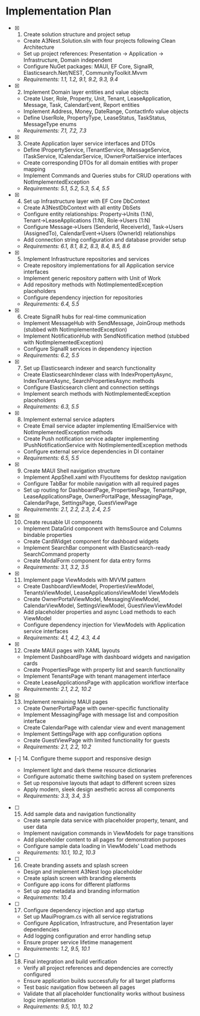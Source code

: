 # Implementation Plan

- [x] 1. Create solution structure and project setup





  - Create A3Nest.Solution.sln with four projects following Clean Architecture
  - Set up project references: Presentation → Application → Infrastructure, Domain independent
  - Configure NuGet packages: MAUI, EF Core, SignalR, Elasticsearch.Net/NEST, CommunityToolkit.Mvvm
  - _Requirements: 1.1, 1.2, 9.1, 9.2, 9.3, 9.4_

- [x] 2. Implement Domain layer entities and value objects




  - Create User, Role, Property, Unit, Tenant, LeaseApplication, Message, Task, CalendarEvent, Report entities
  - Implement Address, Money, DateRange, ContactInfo value objects
  - Define UserRole, PropertyType, LeaseStatus, TaskStatus, MessageType enums
  - _Requirements: 7.1, 7.2, 7.3_

- [x] 3. Create Application layer service interfaces and DTOs





  - Define IPropertyService, ITenantService, IMessageService, ITaskService, ICalendarService, IOwnerPortalService interfaces
  - Create corresponding DTOs for all domain entities with proper mapping
  - Implement Commands and Queries stubs for CRUD operations with NotImplementedException
  - _Requirements: 5.1, 5.2, 5.3, 5.4, 5.5_


- [x] 4. Set up Infrastructure layer with EF Core DbContext




  - Create A3NestDbContext with all entity DbSets
  - Configure entity relationships: Property→Units (1:N), Tenant→LeaseApplications (1:N), Role→Users (1:N)
  - Configure Message→Users (SenderId, ReceiverId), Task→Users (AssignedTo), CalendarEvent→Users (OwnerId) relationships
  - Add connection string configuration and database provider setup
  - _Requirements: 6.1, 8.1, 8.2, 8.3, 8.4, 8.5, 8.6_



- [x] 5. Implement Infrastructure repositories and services


  - Create repository implementations for all Application service interfaces
  - Implement generic repository pattern with Unit of Work
  - Add repository methods with NotImplementedException placeholders
  - Configure dependency injection for repositories
  - _Requirements: 6.4, 5.5_

- [x] 6. Create SignalR hubs for real-time communication





  - Implement MessageHub with SendMessage, JoinGroup methods (stubbed with NotImplementedException)
  - Implement NotificationHub with SendNotification method (stubbed with NotImplementedException)
  - Configure SignalR services in dependency injection
  - _Requirements: 6.2, 5.5_

- [x] 7. Set up Elasticsearch indexer and search functionality





  - Create ElasticsearchIndexer class with IndexPropertyAsync, IndexTenantAsync, SearchPropertiesAsync methods
  - Configure Elasticsearch client and connection settings
  - Implement search methods with NotImplementedException placeholders
  - _Requirements: 6.3, 5.5_

- [x] 8. Implement external service adapters





  - Create Email service adapter implementing IEmailService with NotImplementedException methods
  - Create Push notification service adapter implementing IPushNotificationService with NotImplementedException methods
  - Configure external service dependencies in DI container
  - _Requirements: 6.5, 5.5_

- [x] 9. Create MAUI Shell navigation structure





  - Implement AppShell.xaml with FlyoutItems for desktop navigation
  - Configure TabBar for mobile navigation with all required pages
  - Set up routing for DashboardPage, PropertiesPage, TenantsPage, LeaseApplicationsPage, OwnerPortalPage, MessagingPage, CalendarPage, SettingsPage, GuestViewPage
  - _Requirements: 2.1, 2.2, 2.3, 2.4, 2.5_

- [x] 10. Create reusable UI components





  - Implement DataGrid component with ItemsSource and Columns bindable properties
  - Create CardWidget component for dashboard widgets
  - Implement SearchBar component with Elasticsearch-ready SearchCommand property
  - Create ModalForm component for data entry forms
  - _Requirements: 3.1, 3.2, 3.5_

- [x] 11. Implement page ViewModels with MVVM pattern





  - Create DashboardViewModel, PropertiesViewModel, TenantsViewModel, LeaseApplicationsViewModel ViewModels
  - Create OwnerPortalViewModel, MessagingViewModel, CalendarViewModel, SettingsViewModel, GuestViewViewModel
  - Add placeholder properties and async Load methods to each ViewModel
  - Configure dependency injection for ViewModels with Application service interfaces
  - _Requirements: 4.1, 4.2, 4.3, 4.4_

- [x] 12. Create MAUI pages with XAML layouts





  - Implement DashboardPage with dashboard widgets and navigation cards
  - Create PropertiesPage with property list and search functionality
  - Implement TenantsPage with tenant management interface
  - Create LeaseApplicationsPage with application workflow interface
  - _Requirements: 2.1, 2.2, 10.2_

- [x] 13. Implement remaining MAUI pages





  - Create OwnerPortalPage with owner-specific functionality
  - Implement MessagingPage with message list and composition interface
  - Create CalendarPage with calendar view and event management
  - Implement SettingsPage with app configuration options
  - Create GuestViewPage with limited functionality for guests
  - _Requirements: 2.1, 2.2, 10.2_

- [-] 14. Configure theme support and responsive design



  - Implement light and dark theme resource dictionaries
  - Configure automatic theme switching based on system preferences
  - Set up responsive layouts that adapt to different screen sizes
  - Apply modern, sleek design aesthetic across all components
  - _Requirements: 3.3, 3.4, 3.5_

- [ ] 15. Add sample data and navigation functionality

  - Create sample data service with placeholder property, tenant, and user data
  - Implement navigation commands in ViewModels for page transitions
  - Add placeholder content to all pages for demonstration purposes
  - Configure sample data loading in ViewModels' Load methods
  - _Requirements: 10.1, 10.2, 10.3_

- [ ] 16. Create branding assets and splash screen

  - Design and implement A3Nest logo placeholder
  - Create splash screen with branding elements
  - Configure app icons for different platforms
  - Set up app metadata and branding information
  - _Requirements: 10.4_

- [ ] 17. Configure dependency injection and app startup

  - Set up MauiProgram.cs with all service registrations
  - Configure Application, Infrastructure, and Presentation layer dependencies
  - Add logging configuration and error handling setup
  - Ensure proper service lifetime management
  - _Requirements: 1.2, 9.5, 10.1_

- [ ] 18. Final integration and build verification

  - Verify all project references and dependencies are correctly configured
  - Ensure application builds successfully for all target platforms
  - Test basic navigation flow between all pages
  - Validate that all placeholder functionality works without business logic implementation
  - _Requirements: 9.5, 10.1, 10.2_